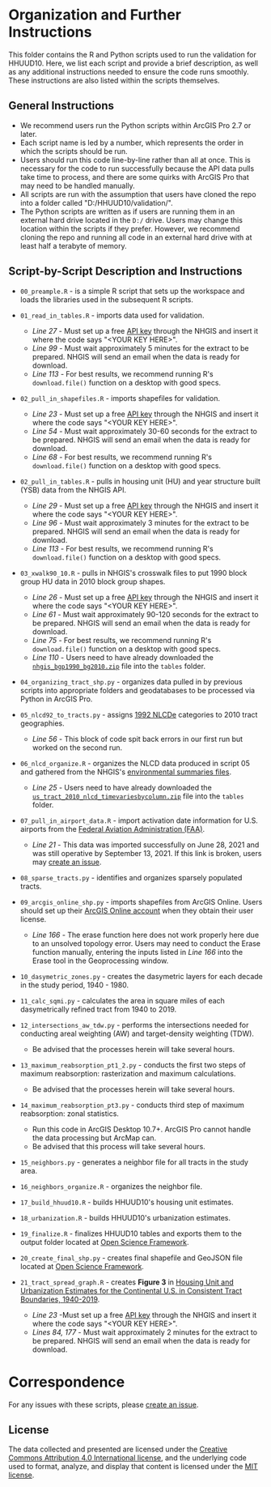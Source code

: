 # Organization and Further Instructions
This folder contains the R and Python scripts used to run the validation for HHUUD10. Here, we list each script and provide a brief description, as well as any additional instructions needed to ensure the code runs smoothly. These instructions are also listed within the scripts themselves. 

## General Instructions

- We recommend users run the Python scripts within ArcGIS Pro 2.7 or later. 
- Each script name is led by a number, which represents the order in which the scripts should be run. 
- Users should run this code line-by-line rather than all at once. This is necessary for the code to run successfully because the API data pulls take time to process, and there are some quirks with ArcGIS Pro that may need to be handled manually. 
- All scripts are run with the assumption that users have cloned the repo into a folder called "D:/HHUUD10/validation/".
- The Python scripts are written as if users are running them in an external hard drive located in the `D:/` drive. Users may change this location within the scripts if they prefer. However, we recommend cloning the repo and running all code in an external hard drive with at least half a terabyte of memory.

## Script-by-Script Description and Instructions
- `00_preample.R` - is a simple R script that sets up the workspace and loads the libraries used in the subsequent R scripts.

- `01_read_in_tables.R` - imports data used for validation.
  - *Line 27* - Must set up a free [API key](https://account.ipums.org/api_keys) through the NHGIS and insert it where the code says "\<YOUR KEY HERE\>".
  - *Line 99* - Must wait approximately 5 minutes for the extract to be prepared. NHGIS will send an email when the data is ready for download.
  - *Line 113* - For best results, we recommend running R's `download.file()` function on a desktop with good specs.

- `02_pull_in_shapefiles.R` - imports shapefiles for validation.
  - *Line 23* - Must set up a free [API key](https://account.ipums.org/api_keys) through the NHGIS and insert it where the code says "\<YOUR KEY HERE\>".
  - *Line 54* - Must wait approximately 30-60 seconds for the extract to be prepared. NHGIS will send an email when the data is ready for download.
  - *Line 68* - For best results, we recommend running R's `download.file()` function on a desktop with good specs.


- `02_pull_in_tables.R` - pulls in housing unit (HU) and year structure built (YSB) data from the NHGIS API.
  - *Line 29* - Must set up a free [API key](https://account.ipums.org/api_keys) through the NHGIS and insert it where the code says "\<YOUR KEY HERE\>".
  - *Line 96* -  Must wait approximately 3 minutes for the extract to be prepared. NHGIS will send an email when the data is ready for download.
  -  *Line 113* - For best results, we recommend running R's `download.file()` function on a desktop with good specs.

- `03_xwalk90_10.R` - pulls in NHGIS's crosswalk files to put 1990 block group HU data in 2010 block group shapes.
  - *Line 26* - Must set up a free [API key](https://account.ipums.org/api_keys) through the NHGIS and insert it where the code says "\<YOUR KEY HERE\>".
  - *Line 61* - Must wait approximately 90-120 seconds for the extract to be prepared. NHGIS will send an email when the data is ready for download.
  -  *Line 75* - For best results, we recommend running R's `download.file()` function on a desktop with good specs.
  -  *Line 110* - Users need to have already downloaded the [`nhgis_bgp1990_bg2010.zip`](https://data2.nhgis.org/crosswalks/nhgis_bgp1990_bg2010.zip) file into the `tables` folder.

- `04_organizing_tract_shp.py` - organizes data pulled in by previous scripts into appropriate folders and geodatabases to be processed via Python in ArcGIS Pro.

- `05_nlcd92_to_tracts.py` - assigns [1992 NLCDe](https://water.usgs.gov/GIS/metadata/usgswrd/XML/nlcde92.xml#stdorder) categories to 2010 tract geographies.
  - *Line 56* - This block of code spit back errors in our first run but worked on the second run.

- `06_nlcd_organize.R` - organizes the NLCD data produced in script 05 and gathered from the NHGIS's [environmental summaries files](https://www.nhgis.org/user-resources/environmental-summaries).
  - *Line 25* - Users need to have already downloaded the [`us_tract_2010_nlcd_timevariesbycolumn.zip`](https://data2.nhgis.org/environmental/us_tract_2010_nlcd_timevariesbycolumn.zip) file into the `tables` folder.

- `07_pull_in_airport_data.R` - import activation date information for U.S. airports from the [Federal Aviation Administration (FAA)](https://www.faa.gov/airports/airport_safety/airportdata_5010/).
  - *Line 21* - This data was imported successfully on June 28, 2021 and was still operative by September 13, 2021. If this link is broken, users may [create an issue](https://github.com/[removed]/HHUUD10/issues).

- `08_sparse_tracts.py` - identifies and organizes sparsely populated tracts.

- `09_arcgis_online_shp.py` - imports shapefiles from ArcGIS Online. Users should set up their [ArcGIS Online account](https://doc.arcgis.com/en/arcgis-online/get-started/create-account.htm) when they obtain their user license.
  - *Line 166* - The erase function here does not work properly here due to an unsolved topology error. Users may need to conduct the Erase function manually, entering the inputs listed in *Line 166* into the Erase tool in the Geoprocessing window.

- `10_dasymetric_zones.py` - creates the dasymetric layers for each decade in the study period, 1940 - 1980.

- `11_calc_sqmi.py` - calculates the area in square miles of each dasymetrically refined tract  from 1940 to 2019.

- `12_intersections_aw_tdw.py` - performs the intersections needed for conducting areal weighting (AW) and target-density weighting (TDW).
  - Be advised that the processes herein will take several hours.

- `13_maximum_reabsorption_pt1_2.py` - conducts the first two steps of maximum reabsorption: rasterization and maximum calculations.
  - Be advised that the processes herein will take several hours.

- `14_maximum_reabsorption_pt3.py` - conducts third step of maximum reabsorption: zonal statistics.
  - Run this code in ArcGIS Desktop 10.7+. ArcGIS Pro cannot handle the data processing but ArcMap can.
  - Be advised that this process will take several hours.

- `15_neighbors.py` - generates a neighbor file for all tracts in the study area.

- `16_neighbors_organize.R` - organizes the neighbor file.

- `17_build_hhuud10.R` - builds HHUUD10's housing unit estimates.

- `18_urbanization.R` - builds HHUUD10's urbanization estimates.

- `19_finalize.R` - finalizes HHUUD10 tables and exports them to the output folder located at [Open Science Framework](https://osf.io/fzv5e/).

- `20_create_final_shp.py` - creates final shapefile and GeoJSON file located at [Open Science Framework](https://osf.io/fzv5e/).

- `21_tract_spread_graph.R` - creates **Figure 3** in [Housing Unit and Urbanization Estimates for the Continental U.S. in Consistent Tract Boundaries, 1940-2019](https://osf.io/fzv5e/).
  - *Line 23* -Must set up a free [API key](https://account.ipums.org/api_keys) through the NHGIS and insert it where the code says "\<YOUR KEY HERE\>".
  - *Lines 84, 177* - Must wait approximately 2 minutes for the extract to be prepared. NHGIS will send an email when the data is ready for download.

# Correspondence
For any issues with these scripts, please [create an issue](https://github.com/[removed]/HHUUD10/issues).

## License
The data collected and presented are licensed under the [Creative Commons Attribution 4.0 International license](https://creativecommons.org/licenses/by/4.0/), and the underlying code used to format, analyze, and display that content is licensed under the [MIT license](http://opensource.org/licenses/mit-license.php).
